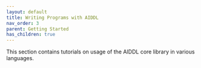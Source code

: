 ```yaml
---
layout: default
title: Writing Programs with AIDDL
nav_order: 3
parent: Getting Started
has_children: true
---
```


This section contains tutorials on usage of the AIDDL core library in various
languages.
